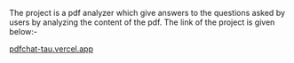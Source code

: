The project is a pdf analyzer which give answers to the questions asked by users by analyzing the content of the pdf.
The link of the project is given below:-

[pdfchat-tau.vercel.app](https://pdfchat-tau.vercel.app/)

